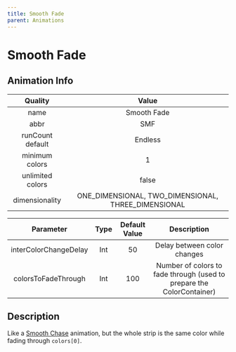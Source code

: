 ```yaml
---
title: Smooth Fade
parent: Animations
---
```


<!-- THIS FILE IS AUTOMATICALLY GENERATED -->
<!-- MAKE CHANGES TO THE AnimationInfo INSTANCE ASSOCIATED WITH THIS ANIMATION -->

# Smooth Fade

## Animation Info

|Quality|Value|
|:-:|:-:|
|name|Smooth Fade|
|abbr|SMF|
|runCount default|Endless|
|minimum colors|1|
|unlimited colors|false|
|dimensionality|ONE_DIMENSIONAL, TWO_DIMENSIONAL, THREE_DIMENSIONAL|

|Parameter|Type|Default Value|Description|
|:-:|:-:|:-:|:-:|
|interColorChangeDelay|Int|50|Delay between color changes|
|colorsToFadeThrough|Int|100|Number of colors to fade through (used to prepare the ColorContainer)|

## Description
Like a [Smooth Chase](Smooth-Chase) animation, but the whole strip is the same color while fading through `colors[0]`.

